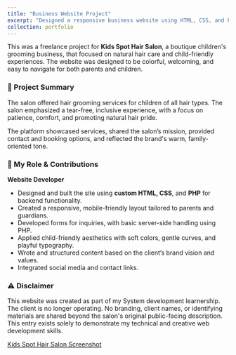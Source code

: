 ```yaml
---
title: "Business Website Project"
excerpt: "Designed a responsive business website using HTML, CSS, and PHP."
collection: portfolio
---
```


This was a freelance project for **Kids Spot Hair Salon**, a boutique children's grooming business, that focused on natural hair care and child-friendly experiences. The website was designed to be colorful, welcoming, and easy to navigate for both parents and children.


### 💼 Project Summary

The salon offered hair grooming services for children of all hair types. The salon emphasized a tear-free, inclusive experience, with a focus on patience, comfort, and promoting natural hair pride.

The platform showcased services, shared the salon’s mission, provided contact and booking options, and reflected the brand's warm, family-oriented tone.



### 🔧 My Role & Contributions

**Website Developer**  
- Designed and built the site using **custom HTML, CSS**, and **PHP** for backend functionality.  
- Created a responsive, mobile-friendly layout tailored to parents and guardians.  
- Developed forms for inquiries, with basic server-side handling using PHP.  
- Applied child-friendly aesthetics with soft colors, gentle curves, and playful typography.  
- Wrote and structured content based on the client’s brand vision and values.  
- Integrated social media and contact links.

### ⚠️ Disclaimer

This website was created as part of my System development learnership. The client is no longer operating. No branding, client names, or identifying materials are shared beyond the salon's original public-facing description. This entry exists solely to demonstrate my technical and creative web development skills.

[Kids Spot Hair Salon Screenshot](/images/kidsspot_preview.png)
